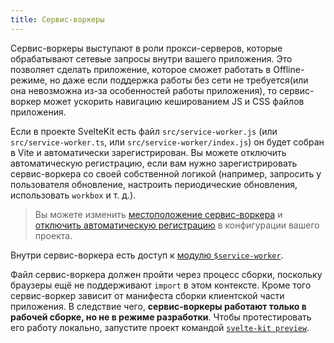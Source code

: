 ```yaml
---
title: Сервис-воркеры
---
```

Сервис-воркеры выступают в роли прокси-серверов, которые обрабатывают сетевые запросы внутри вашего приложения. Это позволяет сделать приложение, которое сможет работать в Offline-режиме, но даже если поддержка работы без сети не требуется(или она невозможна из-за особенностей работы приложения), то сервис-воркер может ускорить навигацию кешированием JS и CSS файлов приложения.

Если в проекте SvelteKit есть файл `src/service-worker.js` (или `src/service-worker.ts`, или `src/service-worker/index.js`) он будет собран в Vite и автоматически зарегистрирован. Вы можете отключить автоматическую регистрацию, если вам нужно зарегистрировать сервис-воркера со своей собственной логикой (например, запросить у пользователя обновление, настроить периодические обновления, использовать `workbox` и т. д.).

> Вы можете изменить [местоположение сервис-воркера](#konfiguracziya-files) и [отключить автоматическую регистрацию](#konfiguracziya-serviceworker) в конфигурации вашего проекта.

Внутри сервис-воркера есть доступ к [модулю `$service-worker`](#moduli-$service-worker).

Файл сервис-воркера должен пройти через процесс сборки, поскольку браузеры ещё не поддерживают `import` в этом контексте. Кроме того сервис-воркер зависит от манифеста сборки клиентской части приложения. В следствие чего, **сервис-воркеры работают только в рабочей сборке, но не в режиме разработки**. Чтобы протестировать его работу локально, запустите проект командой [`svelte-kit preview`](#svelte-kit-cli-svelte-kit-preview).